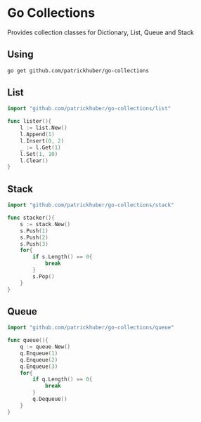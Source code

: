 # Go Collections

Provides collection classes for Dictionary, List, Queue and Stack

## Using

```bash
go get github.com/patrickhuber/go-collections
```

## List

```go
import "github.com/patrickhuber/go-collections/list"

func lister(){
    l := list.New()
    l.Append(1)
    l.Insert(0, 2)
    _ := l.Get(1)
    l.Set(1, 10)
    l.Clear()
}
```

## Stack

```go
import "github.com/patrickhuber/go-collections/stack"

func stacker(){
    s := stack.New()
    s.Push(1)
    s.Push(2)
    s.Push(3)
    for{
        if s.Length() == 0{
            break
        }
        s.Pop()
    }
}
```

## Queue

```go
import "github.com/patrickhuber/go-collections/queue"

func queue(){
    q := queue.New()
    q.Enqueue(1)
    q.Enqueue(2)
    q.Enqueue(3)
    for{
        if q.Length() == 0{
            break
        }
        q.Dequeue()
    }
}
```